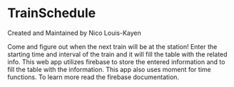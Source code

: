 # TrainSchedule

Created and Maintained by Nico Louis-Kayen

Come and figure out when the next train will be at the station! Enter the starting time and interval of the train and it will fill the table with the related info. This web app utilizes firebase to store the entered information and to fill the table with the information. This app also uses moment for time functions. To learn more read the firebase documentation.